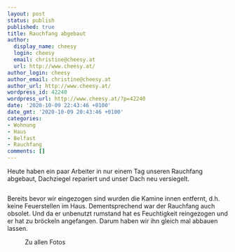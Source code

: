 ```yaml
---
layout: post
status: publish
published: true
title: Rauchfang abgebaut
author:
  display_name: cheesy
  login: cheesy
  email: christine@cheesy.at
  url: http://www.cheesy.at/
author_login: cheesy
author_email: christine@cheesy.at
author_url: http://www.cheesy.at/
wordpress_id: 42240
wordpress_url: http://www.cheesy.at/?p=42240
date: '2020-10-09 22:43:46 +0100'
date_gmt: '2020-10-09 20:43:46 +0100'
categories:
- Wohnung
- Haus
- Belfast
- Rauchfang
comments: []
---
```

<!-- wp:paragraph -->
Heute haben ein paar Arbeiter in nur einem Tag unseren Rauchfang abgebaut, Dachziegel repariert und unser Dach neu versiegelt.
<!-- /wp:paragraph -->
<!-- wp:image {"id":42232} -->
<figure class="wp-block-image"><img src="{% link _posts/2020-10-09-rauchfang-abgebaut/Rauchfang-005.jpg %}" alt="" class="wp-image-42232"></figure>
<!-- /wp:image -->
<!-- wp:paragraph -->
Bereits bevor wir eingezogen sind wurden die Kamine innen entfernt, d.h. keine Feuerstellen im Haus. Dementsprechend war der Rauchfang auch obsolet. Und da er unbenutzt rumstand hat es Feuchtigkeit reingezogen und er hat zu bröckeln angefangen. Darum haben wir ihn gleich mal abbauen lassen.
<!-- /wp:paragraph -->
<!-- wp:image {"id":42235,"linkDestination":"custom"} -->
<figure class="wp-block-image"><a href="http://www.cheesy.at/fotos/leben-in-belfast/2020-2/rauchfang-abbau/"><img src="{% link _posts/2020-10-09-rauchfang-abgebaut/Rauchfang-008.jpg %}" alt="" class="wp-image-42235"></a><br>
<figcaption>Zu allen Fotos</figcaption>
</figure>
<!-- /wp:image -->
